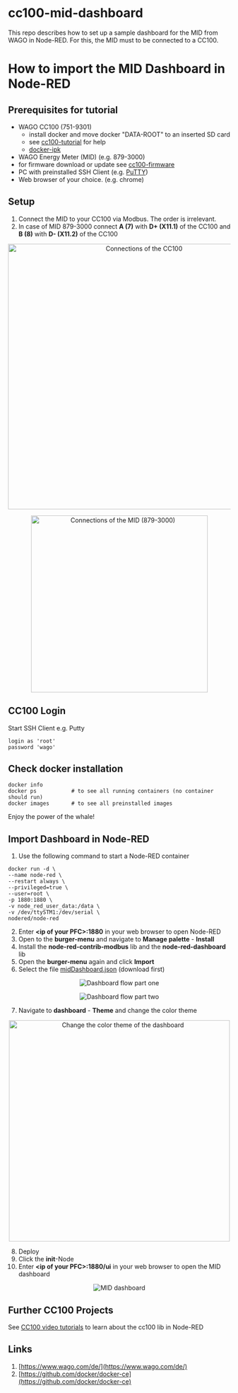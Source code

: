 # cc100-mid-dashboard
This repo describes how to set up a sample dashboard for the MID from WAGO in Node-RED. For this, the MID must to be connected to a CC100.

# How to import the MID Dashboard in Node-RED

## Prerequisites for tutorial
* WAGO CC100 (751-9301) 
    - install docker and move docker "DATA-ROOT" to an inserted SD card
    - see [cc100-tutorial](https://www.youtube.com/watch?v=ZIcp3H0h6q0) for help
    - [docker-ipk](https://github.com/WAGO/docker-ipk)
* WAGO Energy Meter (MID) (e.g. 879-3000)
* for firmware download or update see [cc100-firmware](https://github.com/WAGO/cc100-firmware)
* PC with preinstalled SSH Client (e.g. [PuTTY](https://www.putty.org/))
* Web browser of your choice. (e.g. chrome)

## Setup
1. Connect the MID to your CC100 via Modbus. The order is irrelevant.
2. In case of MID 879-3000 connect **A (7)** with **D+ (X11.1)** of the CC100 and **B (8)** with **D- (X11.2)** of the CC100

<p align="center">
<img src="images/cc100.png"
     width="600"
     alt="Connections of the CC100"
     title="Connections of the CC100"/>
</p>
<p align="center">
<img src="images/mid.png"
     width="400"
     alt="Connections of the MID (879-3000)"
     title="Connections of the MID (879-3000)"/>
</p>

## CC100 Login
Start SSH Client e.g. Putty 
<pre><code>login as 'root'
password 'wago'
</code></pre>

## Check docker installation
<pre><code>docker info
docker ps           # to see all running containers (no container should run)
docker images       # to see all preinstalled images
</code></pre>

Enjoy the power of the whale!

## Import Dashboard in Node-RED
1. Use the following command to start a Node-RED container

<pre><code>docker run -d \
--name node-red \
--restart always \
--privileged=true \
--user=root \
-p 1880:1880 \
-v node_red_user_data:/data \
-v /dev/ttySTM1:/dev/serial \
nodered/node-red
</code></pre>

2. Enter **\<ip of your PFC>\:1880** in your web browser to open Node-RED
3. Open to the **burger-menu** and navigate to **Manage palette** - **Install**
4. Install the **node-red-contrib-modbus** lib and the **node-red-dashboard** lib
5. Open the **burger-menu** again and click **Import**
6. Select the file [midDashboard.json](midDashboard.json) (download first)

<p align="center">
<img src="images/flowPartOne.PNG"
     alt="Dashboard flow part one"
     title="Dashboard flow part one"/>
</p>
<p align="center">
<img src="images/flowPartTwo.PNG"
     alt="Dashboard flow part two"
     title="Dashboard flow part two"/>
</p>

7. Navigate to **dashboard** - **Theme** and change the color theme

<p align="center">
<img src="images/changeDashboardTheme.png"
     width="500"
     alt="Change the color theme of the dashboard"
     title="Change the color theme of the dashboard"/>
</p>

8. Deploy
9. Click the **init**-Node
10. Enter **\<ip of your PFC>\:1880/ui** in your web browser to open the MID dashboard

<p align="center">
<img src="images/dashboard.png"
     alt="MID dashboard"
     title="MID dashboard"/>
</p>

## Further CC100 Projects
See [CC100 video tutorials](https://www.youtube.com/channel/UCV2GhmZPWc5JU73ktI1St4Q/videos) to learn about the cc100 lib in Node-RED

## Links
1. [https://www.wago.com/de/](https://www.wago.com/de/)
2. [https://github.com/docker/docker-ce](https://github.com/docker/docker-ce)
